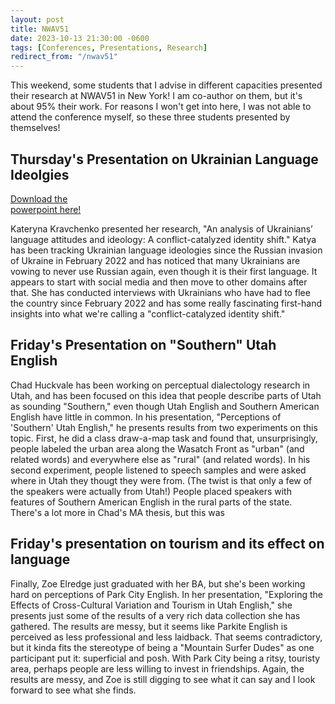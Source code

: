 ```yaml
---
layout: post
title: NWAV51
date: 2023-10-13 21:30:00 -0600
tags: [Conferences, Presentations, Research]
redirect_from: "/nwav51"
---
```



This weekend, some students that I advise in different capacities presented their research at NWAV51 in New York! I am co-author on them, but it's about 95% their work. For reasons I won't get into here, I was not able to attend the conference myself, so these three students presented by themselves!

## Thursday's Presentation on Ukrainian Language Ideolgies

<div class="biglink"><a href="/downloads/231013-NWAV_Ukraine.pdf" title="NWAV51 slides" class="nodot">Download the<br />powerpoint here!</a></div>

Kateryna Kravchenko presented her research, "An analysis of Ukrainians’ language attitudes and ideology: A conflict-catalyzed identity shift." Katya has been tracking Ukrainian language ideologies since the Russian invasion of Ukraine in February 2022 and has noticed that many Ukrainians are vowing to never use Russian again, even though it is their first language. It appears to start with social media and then move to other domains after that. She has conducted interviews with Ukrainians who have had to flee the country since February 2022 and has some really fascinating first-hand insights into what we're calling a "conflict-catalyzed identity shift." 

## Friday's Presentation on "Southern" Utah English

<!--<div class="biglink"><a href="/downloads/231013-NWAV_SouthernUtah.pdf" title="NWAV51 slides" class="nodot">Download the<br />powerpoint here!</a></div>-->

Chad Huckvale has been working on perceptual dialectology research in Utah, and has been focused on this idea that people describe parts of Utah as sounding "Southern," even though Utah English and Southern American English have little in common. In his presentation, "Perceptions of 'Southern' Utah English," he presents results from two experiments on this topic. First, he did a class draw-a-map task and found that, unsurprisingly, people labeled the urban area along the Wasatch Front as "urban" (and related words) and everywhere else as "rural" (and related words). In his second experiment, people listened to speech samples and were asked where in Utah they thougt they were from. (The twist is that only a few of the speakers were actually from Utah!) People placed speakers with features of Southern American English in the rural parts of the state. There's a lot more in Chad's MA thesis, but this was 

## Friday's presentation on tourism and its effect on language

Finally, Zoe Elredge just graduated with her BA, but she's been working hard on perceptions of Park City English. In her presentation, "Exploring the Effects of Cross-Cultural Variation and Tourism in Utah English," she presents just some of the results of a very rich data collection she has gathered. The results are messy, but it seems like Parkite English is perceived as less professional and less laidback. That seems contradictory, but it kinda fits the stereotype of being a "Mountain Surfer Dudes" as one participant put it: superficial and posh. With Park City being a ritsy, touristy area, perhaps people are less willing to invest in friendships. Again, the results are messy, and Zoe is still digging to see what it can say and I look forward to see what she finds. 